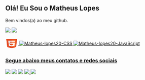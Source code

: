## Olá! Eu Sou o Matheus Lopes

  Bem vindos(a) ao meu github. 

<div>
  <a href="https://github.com/Matheus-lopes20">
  <img height="180em" src="https://github-readme-stats.vercel.app/api?username=Matheus-lopes20&show_icons=true&theme=tokyonight&include_all_commits=true&count_private=true"/>
  <img height="180em" src="https://github-readme-stats.vercel.app/api/top-langs/?username=Matheus-lopes20&layout=compact&langs_count=7&theme=dark"/>
</div>

<div style="display: inline_block"><br>
  <img align="center" alt="Matheus-lopes20-HTML" height="30" width="40" src="https://raw.githubusercontent.com/devicons/devicon/master/icons/html5/html5-original.svg">
  <img align="center" alt="Matheus-lopes20-CSS" height="30" width="40" src="https://cdn.jsdelivr.net/gh/devicons/devicon/icons/css3/css3-original.svg">
  <img align="center" alt="Matheus-lopes20-JavaScript" height="30" width="40" src="https://cdn.jsdelivr.net/gh/devicons/devicon/icons/javascript/javascript-original.svg">
</div>
  
  ##
  ### Segue abaixo meus contatos e redes sociais 
<div>
  <a href = "mailto:matheuslopes040504@gmail.com"><img src="https://img.shields.io/badge/-Gmail-%23333?style=for-the-badge&logo=gmail&logoColor=white" target="_black"></a>
  <a href="https://www.linkedin.com/in/matheus-lopes-05141126a/" target="_blank"><img src="https://img.shields.io/badge/-LinkedIn-%230077B5?style=for-the-badge&logo=linkedin&logoColor=white" target="_blank"></a> 
  <a href="https://www.instagram.com/matheuss_s.l/" target="_blank"><img src="https://img.shields.io/badge/-Instagram-%23E4405F?style=for-the-badge&logo=instagram&logoColor=white" target="_blank"></a>
  <a href ="https://wa.me/5577981055868" target="_blank"><img src="https://img.shields.io/badge/WhatsApp-25D366?style=for-the-badge&logo=whatsapp&logoColor=white">  </a>
  <a href=".matheus789" target="_blank"><img src="https://img.shields.io/badge/Discord-7289DA?style=for-the-badge&logo=discord&logoColor=white" target="_blank"></a>   
</div>
  


